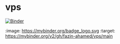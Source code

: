# vps

[![Binder](https://mybinder.org/badge_logo.svg)](https://mybinder.org/v2/gh/fazin-ahamed/vps/main)

:image: https://mybinder.org/badge_logo.svg
:target: https://mybinder.org/v2/gh/fazin-ahamed/vps/main
